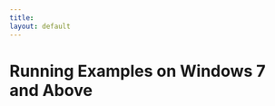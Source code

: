 ```yaml
---
title: 
layout: default
---
```


# Running Examples on Windows 7 and Above

<!--Follow these steps:

* Install Java 7 or above (https://www.java.com/de/download/)
*  Create an environment variable `JAVA_HOME` with the content "C:\Program Files\Java\jdk1.8.0_51"
* Install [Netbeans 8.1 (currently beta)](https://netbeans.org/downloads/) or [IntelliJ](http://nd4j.org/getstarted.html) (recommended)
* Download [Maven 3.3.3](http://ftp.fau.de/apache/maven/maven-3/3.3.3/binaries/apache-maven-3.3.3-bin.zip)
* Extract Maven and add its `bin` location to the Path          
* Install Tortoise Git(https://tortoisegit.org/download/)
* `git clone` the following repositories to the same directory, say "deeplearning4jExamples"

			https://github.com/deeplearning4j/nd4j.git
			https://github.com/deeplearning4j/deeplearning4j.git
			https://github.com/deeplearning4j/Canova.git
			https://github.com/deeplearning4j/dl4j-0.4-examples.git

* Install Visual Studio 2013 (if not freely available, download [Visual Studio Community](https://www.visualstudio.com/en-us/products/visual-studio-community-vs.aspx)
* Add the Visual Studio bin directory to the Path; for example `C:\Program Files (x86)\Microsoft Visual Studio 12.0\VC\bin` (you can take the 64 bit folder as well)
* To check if the Visual Studio directory was added correctly, type `cl` into the command-line tool and see if it is found.
* Open a command-line tool and navigate to the directory to which the repositories were downloaded.
* Copy each of the following lines seperately into the cmd and hit enter after each line.

		cd nd4j
		vcvars32.bat(vcvars64.bat if you chose to take the 64 bit folder into your path)
		mvn clean install -DskipTests -Dmaven.javadoc.skip=true	
		cd ../Canova
		mvn clean install -DskipTests -Dmaven.javadoc.skip=true
		cd ../deeplearning4j
		mvn clean install -DskipTests -Dmaven.javadoc.skip=true
		cd ../dl4j-0.4-examples
		mvn clean install -DskipTests -Dmaven.javadoc.skip=true

* Open Netbeans and import "deeplearning4jExamples"
* In Netbeans, go to Tools -> Options -> Java -> Maven and change the Maven_Home to the path of your Maven download from step 4.
* Congratulations, you can now run the examples.

## Running the examples on a GPU

* WARNING: CUDA 7.5 and 7 may not work on Windows 10. 
* Install CUDA as described on [this site](http://docs.nvidia.com/cuda/cuda-getting-started-guide-for-microsoft-windows/index.html#axzz3k6nvc1PO)
* Copy nvcc, [the Nvidia compiler](C:\Program Files\NVIDIA GPU Computing Toolkit\CUDA\v7.0\bin) in your classpath (src\main\resources).
* Copy the following lines into the dependency part of the POM.xml file of your project.

		    <dependency>
		     <groupId>org.nd4j</groupId>
		     <artifactId>nd4j-jcublas-7.0</artifactId>
		     <version>${nd4j.version}</version>
		    </dependency>
    
* Adapt the code for your GPU as [shown here](http://nd4j.org/dependencies.html)
* Recompile the module and run it.

(*Special thanks to user @Imdrail for help with these instructions.*)
